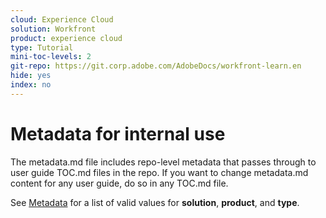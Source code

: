 ```yaml
---
cloud: Experience Cloud
solution: Workfront
product: experience cloud
type: Tutorial
mini-toc-levels: 2
git-repo: https://git.corp.adobe.com/AdobeDocs/workfront-learn.en
hide: yes
index: no
---
```


# Metadata for internal use

The metadata.md file includes repo-level metadata that passes through to user guide TOC.md files in the repo. If you want to change metadata.md content for any user guide, do so in any TOC.md file.

See [Metadata](https://experienceleague.adobe.com/docs/authoring-guide-exl/using/editing/user-guide-setup/metadata.html?lang=en) for a list of valid values for **solution**, **product**, and **type**.
